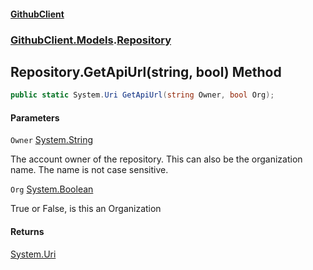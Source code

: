 #### [GithubClient](index 'index')
### [GithubClient.Models](GithubClient.Models 'GithubClient.Models').[Repository](GithubClient.Models.Repository 'GithubClient.Models.Repository')

## Repository.GetApiUrl(string, bool) Method

```csharp
public static System.Uri GetApiUrl(string Owner, bool Org);
```
#### Parameters

<a name='GithubClient.Models.Repository.GetApiUrl(string,bool).Owner'></a>

`Owner` [System.String](https://docs.microsoft.com/en-us/dotnet/api/System.String 'System.String')

The account owner of the repository. This can also be the organization name. The name is not case sensitive.

<a name='GithubClient.Models.Repository.GetApiUrl(string,bool).Org'></a>

`Org` [System.Boolean](https://docs.microsoft.com/en-us/dotnet/api/System.Boolean 'System.Boolean')

True or False, is this an Organization

#### Returns
[System.Uri](https://docs.microsoft.com/en-us/dotnet/api/System.Uri 'System.Uri')